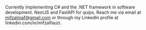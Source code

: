 Currently implementing C# and the .NET framework in software development. NextJS and FastAPI for quips. Reach me via email at mifzalmaf@gmail.com or through my LinkedIn profile at linkedin.com/in/mifzalfauzi.

